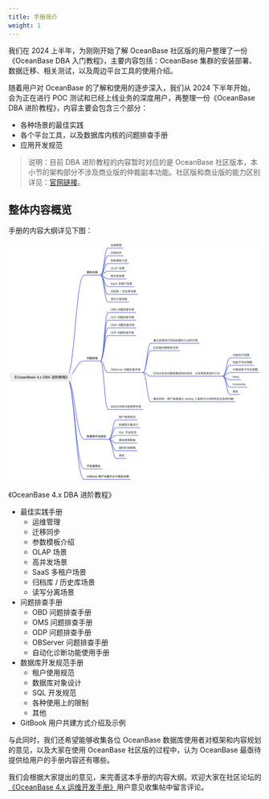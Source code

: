 ```yaml
---
title: 手册简介
weight: 1
---
```


我们在 2024 上半年，为刚刚开始了解 OceanBase 社区版的用户整理了一份《OceanBase DBA 入门教程》，主要内容包括：OceanBase 集群的安装部署、数据迁移、相关测试，以及周边平台工具的使用介绍。

随着用户对 OceanBase 的了解和使用的逐步深入，我们从 2024 下半年开始，会为正在进行 POC 测试和已经上线业务的深度用户，再整理一份《OceanBase DBA 进阶教程》，内容主要会包含三个部分：

+ 各种场景的最佳实践
+ 各个平台工具，以及数据库内核的问题排查手册
+ 应用开发规范

> 说明：目前 DBA 进阶教程的内容暂时对应的是 OceanBase 社区版本，本小节的架构部分不涉及商业版的仲裁副本功能。社区版和商业版的能力区别详见：[官网链接](https://www.oceanbase.com/docs/common-oceanbase-database-cn-1000000001428510)。
## 整体内容概览
手册的内容大纲详见下图：

![image.png](/img/user_manual/operation_and_maintenance/zh-CN/about_this_manual/001.png)

《OceanBase 4.x DBA 进阶教程》

+ 最佳实践手册
    - 运维管理
    - 迁移同步
    - 参数模板介绍
    - OLAP 场景
    - 高并发场景
    - SaaS 多租户场景
    - 归档库 / 历史库场景
    - 读写分离场景
+ 问题排查手册
    - OBD 问题排查手册
    - OMS 问题排查手册
    - ODP 问题排查手册
    - OBServer 问题排查手册
    - 自动化诊断功能使用手册
+ 数据库开发规范手册
    - 租户使用规范
    - 数据库对象设计
    - SQL 开发规范
    - 各种使用上的限制
    - 其他
+ GitBook 用户共建方式介绍及示例

与此同时，我们还希望能够收集各位 OceanBase 数据库使用者对框架和内容规划的意见，以及大家在使用 OceanBase 社区版的过程中，认为 OceanBase 最亟待提供给用户的手册内容还有哪些。

我们会根据大家提出的意见，来完善这本手册的内容大纲。欢迎大家在社区论坛的[《OceanBase 4.x 运维开发手册》](https://ask.oceanbase.com/t/topic/35610431/)用户意见收集帖中留言评论。